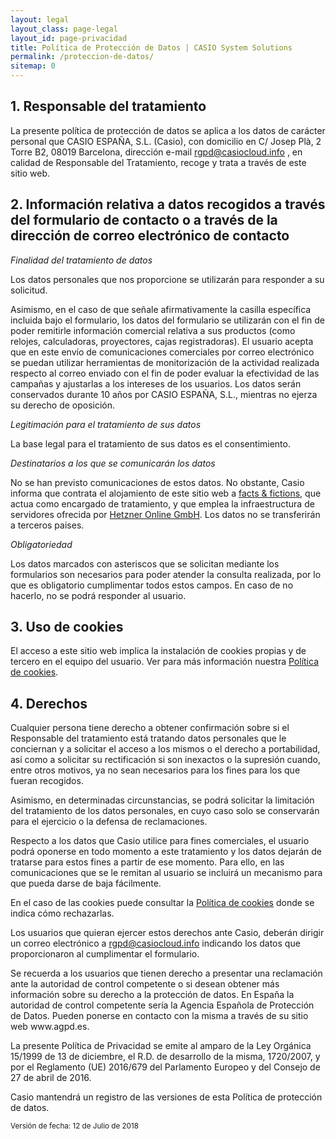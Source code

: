 ```yaml
---
layout: legal
layout_class: page-legal   
layout_id: page-privacidad   
title: Política de Protección de Datos | CASIO System Solutions
permalink: /proteccion-de-datos/
sitemap: 0
---
```

<h2>1. Responsable del tratamiento</h2>

<p>La presente política de protección de datos se aplica a los datos de carácter personal que CASIO ESPAÑA, S.L. (Casio), con domicilio en C/ Josep Plà, 2 Torre B2, 08019 Barcelona, dirección e-mail <a href="mailto:rgpd@casiocloud.info">rgpd@casiocloud.info</a> , en calidad de Responsable del Tratamiento, recoge y trata a través de este sitio web.</p>

<h2>2. Información relativa a datos recogidos a través del formulario de contacto o a través de la dirección de correo electrónico de contacto</h2>

<p><em>Finalidad del tratamiento de datos</em></p>

<p>Los datos personales que nos proporcione se utilizarán para responder a su solicitud.</p>

<p>Asimismo, en el caso de que señale afirmativamente la casilla específica incluida bajo el formulario, los datos del formulario se utilizarán con el fin de poder remitirle información comercial relativa a sus productos (como relojes, calculadoras, proyectores, cajas registradoras). El usuario acepta que en este envío de comunicaciones comerciales por correo electrónico se puedan utilizar herramientas de monitorización de la actividad realizada respecto al correo enviado con el fin de poder evaluar la efectividad de las campañas y ajustarlas a los intereses de los usuarios. Los datos serán conservados durante 10 años por CASIO ESPAÑA, S.L., mientras no ejerza su derecho de oposición.</p>

<p><em>Legitimación para el tratamiento de sus datos</em></p>

<p>La base legal para el tratamiento de sus datos es el consentimiento.</p>

<p><em>Destinatarios a los que se comunicarán los datos</em></p>

<p>No se han previsto comunicaciones de estos datos. No obstante, Casio informa que contrata el alojamiento de este sitio web a <a href="http://www.factsandfictions.net">facts &amp; fictions</a>, que actua como encargado de tratamiento, y que emplea la infraestructura de servidores ofrecida por <a href="https://www.hetzner.de">Hetzner Online GmbH</a>.  Los datos no se transferirán a terceros paises.</p>

<p><em>Obligatoriedad</em></p>
<p>Los datos marcados con asteriscos que se solicitan mediante los formularios son necesarios para poder atender la consulta realizada, por lo que es obligatorio cumplimentar todos estos campos. En caso de no hacerlo, no se podrá responder al usuario.</p>
<h2>3. Uso de cookies</h2>
<p>El acceso a este sitio web implica la instalación de cookies propias y de tercero en el equipo del usuario. Ver para más información nuestra <a href="{{ '/' | prepend: site.data.global.url }}politica-de-cookies">Política de cookies</a>.</p>
<h2>4. Derechos</h2>
<p>Cualquier persona tiene derecho a obtener confirmación sobre si el Responsable del tratamiento está tratando datos personales que le conciernan y a solicitar el acceso a los mismos o el derecho a portabilidad, así como a solicitar su rectificación si son inexactos o la supresión cuando, entre otros motivos, ya no sean necesarios para los fines para los que fueran recogidos.</p>
<p>Asimismo, en determinadas circunstancias, se podrá solicitar la limitación del tratamiento de los datos personales, en cuyo caso solo se conservarán para el ejercicio o la defensa de reclamaciones.</p>
<p>Respecto a los datos que Casio utilice para fines comerciales, el usuario podrá oponerse en todo momento a este tratamiento y los datos dejarán de tratarse para estos fines a partir de ese momento. Para ello, en las comunicaciones que se le remitan al usuario se incluirá un mecanismo para que pueda darse de baja fácilmente.</p>
<p>En el caso de las cookies puede consultar la <a href="{{ '/' | prepend: site.data.global.url }}politica-de-cookies">Política de cookies</a> donde se indica cómo rechazarlas.</p>
<p>Los usuarios que quieran ejercer estos derechos ante Casio, deberán dirigir un correo electrónico a <a href="mailto:rgpd@casiocloud.info">rgpd@casiocloud.info</a> indicando los datos que proporcionaron al cumplimentar el formulario.</p>
<p>Se recuerda a los usuarios que tienen derecho a presentar una reclamación ante la autoridad de control competente o si desean obtener más información sobre su derecho a la protección de datos. En España la autoridad de control competente sería la Agencia Española de Protección de Datos. Pueden ponerse en contacto con la misma a través de su sitio web www.agpd.es.</p>
<p>La presente Política de Privacidad se emite al amparo de la Ley Orgánica 15/1999 de 13 de diciembre, el R.D. de desarrollo de la misma, 1720/2007, y por el Reglamento (UE) 2016/679 del Parlamento Europeo y del Consejo de 27 de abril de 2016.</p>
<p>Casio mantendrá un registro de las versiones de esta Política de protección de datos.</p>
<p><small>Versión de fecha: 12 de Julio de 2018</small></p>	  			
      